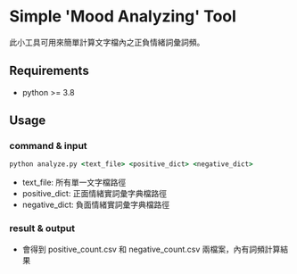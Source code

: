 # Simple 'Mood Analyzing' Tool
 此小工具可用來簡單計算文字檔內之正負情緒詞彙詞頻。

## Requirements
 - python >= 3.8

## Usage
### command & input
 ```cmd
 python analyze.py <text_file> <positive_dict> <negative_dict>
 ```
 - text_file: 所有單一文字檔路徑
 - positive_dict: 正面情緒實詞彙字典檔路徑
 - negative_dict: 負面情緒實詞彙字典檔路徑
### result & output
 - 會得到 positive_count.csv 和 negative_count.csv 兩檔案，內有詞頻計算結果
